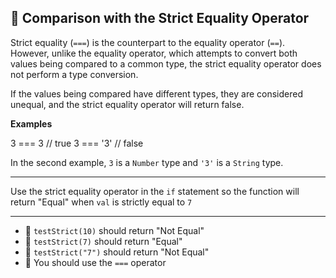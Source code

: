 🚀 Comparison with the Strict Equality Operator
-----------------------------------------------

Strict equality (`===`) is the counterpart to the equality operator (`==`). However, unlike the equality operator, which attempts to convert both values being compared to a common type, the strict equality operator does not perform a type conversion.

If the values being compared have different types, they are considered unequal, and the strict equality operator will return false.

**Examples**

3 ===  3   // true
3 === '3'  // false

In the second example, `3` is a `Number` type and `'3'` is a `String` type.

* * *

Use the strict equality operator in the `if` statement so the function will return "Equal" when `val` is strictly equal to `7`

* * *

*   🧪 `testStrict(10)` should return "Not Equal"
*   🧪 `testStrict(7)` should return "Equal"
*   🧪 `testStrict("7")` should return "Not Equal"
*   🧪 You should use the `===` operator